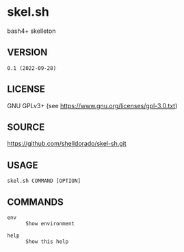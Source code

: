 # skel.sh

  bash4+ skelleton

## VERSION

    0.1 (2022-09-28)

## LICENSE

  GNU GPLv3+ (see https://www.gnu.org/licenses/gpl-3.0.txt)

## SOURCE

  https://github.com/shelldorado/skel-sh.git

## USAGE

    skel.sh COMMAND [OPTION]

## COMMANDS

    env
          Show environment

    help
          Show this help

